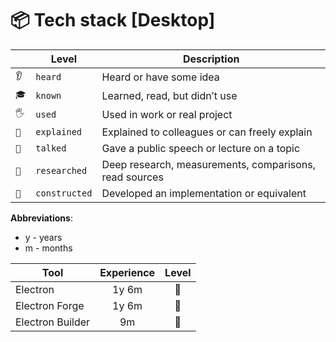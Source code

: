 # 📦 Tech stack [Desktop]

|      | Level         |  Description                                            |
| ---- | ------------- | ------------------------------------------------------- |
| `👂` | `heard`       |  Heard or have some idea                                |
| `🎓` | `known`       |  Learned, read, but didn’t use                          |
| `🖐️` | `used`        |  Used in work or real project                           |
| `🙋` | `explained`   |  Explained to colleagues or can freely explain          |
| `📢` | `talked`      |  Gave a public speech or lecture on a topic             |
| `🔬` | `researched`  |  Deep research, measurements, comparisons, read sources |
| `🚀` | `constructed` |  Developed an implementation or equivalent              |

__Abbreviations__:
- y - years
- m - months

| Tool                   |  Experience  | Level  |
|------------------------|:------------:|:------:|
| Electron               |    1y 6m     |   🙋   |
| Electron Forge         |    1y 6m     |   🙋   |
| Electron Builder       |    9m        |   🙋   |
